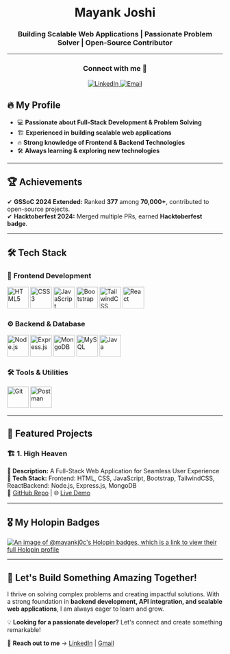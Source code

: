 <h1 align="center">Mayank Joshi</h1>
<h3 align="center">Building Scalable Web Applications | Passionate Problem Solver | Open-Source Contributor</h3>

---

<h3 align="center">Connect with me 🤝</h3>
<p align="center">
  <a href="https://www.linkedin.com/in/mayank--joshi/">
    <img src="https://img.icons8.com/fluency/40/000000/linkedin.png" alt="LinkedIn" />
  </a>
  <a href="mailto:mayankjoc21@gmail.com">
    <img src="https://img.icons8.com/fluency/40/000000/gmail.png" alt="Email" />
  </a>
</p>

## 🔥 My Profile  
- 💻 **Passionate about Full-Stack Development & Problem Solving**  
- 🏗️ **Experienced in building scalable web applications**  
- 🔥 **Strong knowledge of Frontend & Backend Technologies**  
- 🛠️ **Always learning & exploring new technologies**  

---

## 🏆 Achievements  
✔ **GSSoC 2024 Extended:** Ranked **377** among **70,000+**, contributed to open-source projects.  
✔ **Hacktoberfest 2024:** Merged multiple PRs, earned **Hacktoberfest badge**.  

---

## 🛠️ Tech Stack  

### 🎨 **Frontend Development**  
<p align="left">
  <a href="https://developer.mozilla.org/en-US/docs/Web/HTML"><img src="https://cdn.jsdelivr.net/gh/devicons/devicon/icons/html5/html5-original.svg" alt="HTML5" width="50" height="50"/></a>
  <a href="https://developer.mozilla.org/en-US/docs/Web/CSS"><img src="https://cdn.jsdelivr.net/gh/devicons/devicon/icons/css3/css3-original.svg" alt="CSS3" width="50" height="50"/></a>
  <a href="https://developer.mozilla.org/en-US/docs/Web/JavaScript"><img src="https://cdn.jsdelivr.net/gh/devicons/devicon/icons/javascript/javascript-original.svg" alt="JavaScript" width="50" height="50"/></a>
  <a href="https://getbootstrap.com/"><img src="https://cdn.jsdelivr.net/gh/devicons/devicon/icons/bootstrap/bootstrap-original.svg" alt="Bootstrap" width="50" height="50"/></a>
  <a href="https://tailwindcss.com/"><img src="https://www.vectorlogo.zone/logos/tailwindcss/tailwindcss-icon.svg" alt="TailwindCSS" width="50" height="50"/></a>
  <a href="https://react.dev/"><img src="https://cdn.jsdelivr.net/gh/devicons/devicon/icons/react/react-original.svg" alt="React" width="50" height="50"/></a>
</p>

### ⚙️ **Backend & Database**  
<p align="left">
  <a href="https://nodejs.org/"><img src="https://cdn.jsdelivr.net/gh/devicons/devicon/icons/nodejs/nodejs-original.svg" alt="Node.js" width="50" height="50"/></a>
  <a href="https://expressjs.com/"><img src="https://avatars.githubusercontent.com/u/5658226?s=200&v=4" alt="Express.js" width="50" height="50"/></a>
  <a href="https://www.mongodb.com/"><img src="https://cdn.jsdelivr.net/gh/devicons/devicon/icons/mongodb/mongodb-original.svg" alt="MongoDB" width="50" height="50"/></a>
  <a href="https://www.mysql.com/"><img src="https://cdn.jsdelivr.net/gh/devicons/devicon/icons/mysql/mysql-original.svg" alt="MySQL" width="50" height="50"/></a>
  <a href="https://www.java.com/"><img src="https://cdn.jsdelivr.net/gh/devicons/devicon/icons/java/java-original.svg" alt="Java" width="50" height="50"/></a>
</p>

### 🛠️ **Tools & Utilities**  
<p align="left">
  <a href="https://git-scm.com/"><img src="https://cdn.jsdelivr.net/gh/devicons/devicon/icons/git/git-original.svg" alt="Git" width="50" height="50"/></a>
  <a href="https://www.postman.com/"><img src="https://www.vectorlogo.zone/logos/getpostman/getpostman-icon.svg" alt="Postman" width="50" height="50"/></a>
</p>

---

## 📂 Featured Projects  

### 🏗️ **1. High Heaven**  
**🔹 Description:** A Full-Stack Web Application for Seamless User Experience <br>
**🔹 Tech Stack:** Frontend: HTML, CSS, JavaScript, Bootstrap, TailwindCSS, ReactBackend: Node.js, Express.js, MongoDB <br>
🔗 [GitHub Repo](https://github.com/Mayank-joshi-21/High-Heaven) | 🌐 <a href="https://high-heaven-homestay.onrender.com/listings">Live Demo</a> 

---

## 🎖️ My Holopin Badges  
[![An image of @mayankj0c's Holopin badges, which is a link to view their full Holopin profile](https://holopin.me/mayankj0c)](https://holopin.io/@mayankj0c)

---

## 🚀 Let's Build Something Amazing Together!  
I thrive on solving complex problems and creating impactful solutions. With a strong foundation in **backend development, API integration, and scalable web applications**, I am always eager to learn and grow.  

💡 **Looking for a passionate developer?** Let's connect and create something remarkable!  

📩 **Reach out to me** → [LinkedIn](https://www.linkedin.com/in/mayank--joshi/) | [Gmail](mailto:mayankjoc21@gmail.com)


